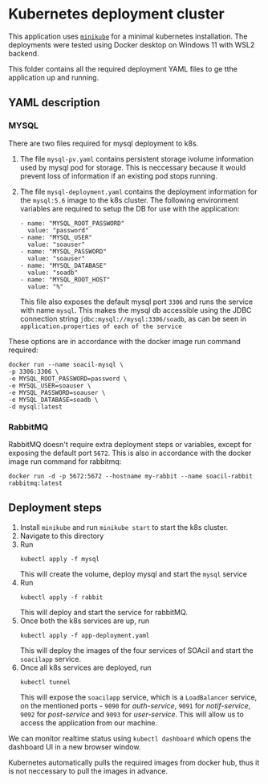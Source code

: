# Kubernetes deployment cluster

This application uses [`minikube`](https://minikube.sigs.k8s.io/docs/start/) for a minimal kubernetes installation. The deployments were tested using Docker desktop on Windows 11 with WSL2 backend.

This folder contains all the required deployment YAML files to ge tthe application up and running.

## YAML description

### MYSQL

There are two files required for mysql deployment to k8s.

1. The file `mysql-pv.yaml` contains persistent storage ivolume information used by mysql pod for storage. This is neccessary because it would prevent loss of information if an existing pod stops running.
2. The file `mysql-deployment.yaml` contains the deployment information for the `mysql:5.6` image to the k8s cluster. The following environment variables are required to setup the DB for use with the application:

   ```
   - name: "MYSQL_ROOT_PASSWORD"
     value: "password"
   - name: "MYSQL_USER"
     value: "soauser"
   - name: "MYSQL_PASSWORD"
     value: "soauser"
   - name: "MYSQL_DATABASE"
     value: "soadb"
   - name: "MYSQL_ROOT_HOST"
     value: "%"
   ```

   This file also exposes the default mysql port `3306` and runs the service with name `mysql`. This makes the mysql db accessible using the JDBC connection string `jdbc:mysql://mysql:3306/soadb`, as can be seen in `application.properties of each of the service`

These options are in accordance with the docker image run command required:

```
docker run --name soacil-mysql \
-p 3306:3306 \
-e MYSQL_ROOT_PASSWORD=password \
-e MYSQL_USER=soauser \
-e MYSQL_PASSWORD=soauser \
-e MYSQL_DATABASE=soadb \
-d mysql:latest
```

### RabbitMQ

RabbitMQ doesn't require extra deployment steps or variables, except for exposing the default port `5672`. This is also in accordance with the docker image run command for rabbitmq:

```
docker run -d -p 5672:5672 --hostname my-rabbit --name soacil-rabbit rabbitmq:latest
```

## Deployment steps

1. Install `minikube` and run `minikube start` to start the k8s cluster.
2. Navigate to this directory
3. Run
   ```
   kubectl apply -f mysql
   ```
   This will create the volume, deploy mysql and start the `mysql` service
4. Run
   ```
   kubectl apply -f rabbit
   ```
   This will deploy and start the service for rabbitMQ.
5. Once both the k8s services are up, run
   ```
   kubectl apply -f app-deployment.yaml
   ```
   This will deploy the images of the four services of SOAcil and start the `soacilapp` service.
6. Once all k8s services are deployed, run
   ```
   kubectl tunnel
   ```
   This will expose the `soacilapp` service, which is a `LoadBalancer` service, on the mentioned ports - `9090` for _auth-service_, `9091` for _notif-service_, `9092` for _post-service_ and `9093` for _user-service_. This will allow us to access the application from our machine.

We can monitor realtime status using `kubectl dashboard` which opens the dashboard UI in a new browser window.

Kubernetes automatically pulls the required images from docker hub, thus it is not neccessary to pull the images in advance.
